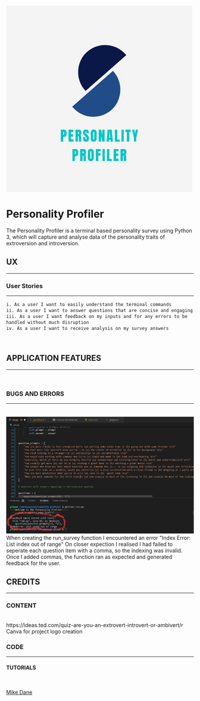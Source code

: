 <img src="assets/personality-profiler.png">

# Personality Profiler

The Personality Profiler is a terminal based personality survey using Python 3, which will capture and analyse data of the personality traits of extroversion and introversion.
<br>

## UX
<hr>

### User Stories
<hr>

    i. As a user I want to easily understand the terminal commands
    ii. As a user I want to answer questions that are concise and engaging
    iii. As a user I want feedback on my inputs and for any errors to be handled without much disruption
    iv. As a user I want to receive analysis on my survey answers
<br>

## APPLICATION FEATURES
<hr>
<br>

### BUGS AND ERRORS
<hr>
<br>
<img src="assets/error1.png">
<br>
When creating the run_survey function I encountered an error "Index Error: List index out of range" On closer expection I realised I had failed to seperate each question item with a comma, so the indexing was invalid. Once I added commas, the function ran as expected and generated feedback for the user.
<br>

## CREDITS
<hr>

### CONTENT
<br>
https://ideas.ted.com/quiz-are-you-an-extrovert-introvert-or-ambivert/r
<br>
Canva for project logo creation

<br>

### CODE
<hr>

#### TUTORIALS
<br>

[Mike Dane]("https://www.youtube.com/watch?v=SgQhwtIoQ7o") 








